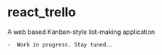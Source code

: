 # react_trello
A web based Kanban-style list-making application

    -  Work in progress. Stay tuned..
